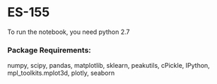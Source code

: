 # ES-155

To run the notebook, you need python 2.7
### Package Requirements:
numpy,
scipy, 
pandas,
matplotlib,
sklearn,
peakutils,
cPickle,
IPython,
mpl_toolkits.mplot3d,
plotly,
seaborn

